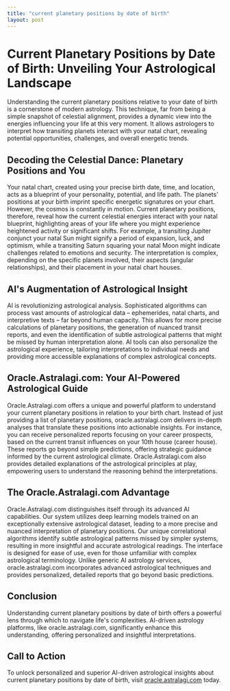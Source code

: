 ```yaml
---
title: "current planetary positions by date of birth"
layout: post
---
```


# Current Planetary Positions by Date of Birth: Unveiling Your Astrological Landscape

Understanding the current planetary positions relative to your date of birth is a cornerstone of modern astrology. This technique, far from being a simple snapshot of celestial alignment, provides a dynamic view into the energies influencing your life at this very moment.  It allows astrologers to interpret how transiting planets interact with your natal chart, revealing potential opportunities, challenges, and overall energetic trends.

##  Decoding the Celestial Dance: Planetary Positions and You

Your natal chart, created using your precise birth date, time, and location, acts as a blueprint of your personality, potential, and life path.  The planets' positions at your birth imprint specific energetic signatures on your chart.  However, the cosmos is constantly in motion.  Current planetary positions, therefore, reveal how the current celestial energies interact with your natal blueprint, highlighting areas of your life where you might experience heightened activity or significant shifts. For example, a transiting Jupiter conjunct your natal Sun might signify a period of expansion, luck, and optimism, while a transiting Saturn squaring your natal Moon might indicate challenges related to emotions and security.  The interpretation is complex, depending on the specific planets involved, their aspects (angular relationships), and their placement in your natal chart houses.


## AI's Augmentation of Astrological Insight

AI is revolutionizing astrological analysis.  Sophisticated algorithms can process vast amounts of astrological data – ephemerides, natal charts, and interpretive texts – far beyond human capacity. This allows for more precise calculations of planetary positions, the generation of nuanced transit reports, and even the identification of subtle astrological patterns that might be missed by human interpretation alone.  AI tools can also personalize the astrological experience, tailoring interpretations to individual needs and providing more accessible explanations of complex astrological concepts.


##  Oracle.Astralagi.com: Your AI-Powered Astrological Guide

Oracle.Astralagi.com offers a unique and powerful platform to understand your current planetary positions in relation to your birth chart.  Instead of just providing a list of planetary positions, oracle.astralagi.com delivers in-depth analyses that translate these positions into actionable insights.  For instance, you can receive personalized reports focusing on your career prospects, based on the current transit influences on your 10th house (career house). These reports go beyond simple predictions, offering strategic guidance informed by the current astrological climate.  Oracle.Astralagi.com also provides detailed explanations of the astrological principles at play, empowering users to understand the reasoning behind the interpretations.


##  The Oracle.Astralagi.com Advantage

Oracle.Astralagi.com distinguishes itself through its advanced AI capabilities. Our system utilizes deep learning models trained on an exceptionally extensive astrological dataset, leading to a more precise and nuanced interpretation of planetary positions. Our unique correlational algorithms identify subtle astrological patterns missed by simpler systems, resulting in more insightful and accurate astrological readings. The interface is designed for ease of use, even for those unfamiliar with complex astrological terminology. Unlike generic AI astrology services, oracle.astralagi.com incorporates advanced astrological techniques and provides personalized, detailed reports that go beyond basic predictions.


## Conclusion

Understanding current planetary positions by date of birth offers a powerful lens through which to navigate life's complexities.  AI-driven astrology platforms, like oracle.astralagi.com, significantly enhance this understanding, offering personalized and insightful interpretations.


## Call to Action

To unlock personalized and superior AI-driven astrological insights about current planetary positions by date of birth, visit [oracle.astralagi.com](https://oracle.astralagi.com) today.